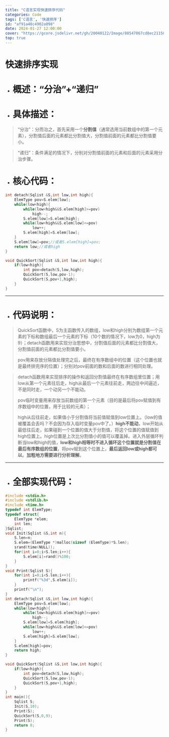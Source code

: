 ```yaml
---
title: "C语言实现快速排序代码"
categories: Code
tags: ['C语言', '快速排序']
id: "af91a48c4902a098"
date: 2024-01-27 12:00:00
cover: "https://gcore.jsdelivr.net/gh/20040122/Image/88547067cd8ec211586177a8c1f00b39.webp"
top: true
---
```


# 快速排序实现

<!-- more -->

- # 概述：“分治”+“递归”

- # 具体描述：

> “分治”：分而治之，首先采用一个**分割值**（通常选用当前数组中的第一个元素），分割值后面的元素都比分割值大，分割值前面的元素都比分割值要小。

> “递归”：条件满足的情况下，分别对分割值前面的元素和后面的元素采用分治步骤。

- # 核心代码：

```c++
int detach(Sqlist &S,int low,int high){
    ElemType pov=S.elem[low];
    while(low<high){
        while(low<high&&S.elem[high]>=pov)
            high--;
        S.elem[low]=S.elem[high];
        while(low<high&&S.elem[low]<=pov)
            low++;
        S.elem[high]=S.elem[low];
    }
    S.elem[low]=pov;//或者S.elem[high]=pov;
    return low;//或者high
}

void QuickSort(Sqlist &S,int low,int high){
    if(low<high){
        int pov=detach(S,low,high);
        QuickSort(S,low,pov-1);
        QuickSort(S,pov+1,high);
    }
}
```

------



- # 代码说明：

> QuickSort函数中，S为主函数传入的数组，low和high分别为数组第一个元素的下标和数组最后一个元素的下标（10个数的情况下，low为0，high为9）；detach函数用来实现分治思想中，分割值后面的元素都比分割值大，分割值前面的元素都比分割值要小。
>
> pov用来存放分隔值处理完之后，最终在有序数组中的位置（这个位置也就是最终排完序的位置）；分别对pov前面的数和后面的数进行相同处理。



> detach函数用来实现排序的操作和返回分割值最终在有序数组里位置；用low从第一个元素往后走，high从最后一个元素往前走，两边往中间逼近，不是同时走，一个动另一个不能动。
>
> pov临时变量用来存放当前数组的第一个元素（目的是最后将pov赋值到有序数组中的位置，用于比较的元素）；
>
> high从后往前走，如果值小于分割值将当前值赋值到low位置上。（low的值被覆盖会丢吗？不会因为存入临时变量pov中了。）**high不能动**，low开始从最低往后走，如果碰到一个位置的值大于分割值，将这个位置的值赋值到high位置上。high位置是上次比分割值小的值可以覆盖掉。进入外层循环判断当low和high的值，**low和high相等时不进入循环这个位置就是分割值在最后有序数组的位置**，将pov赋到这个位置上，**最后返回low或high都可以**。**加粗地方需要进行分析理解**。

------



- # 全部实现代码：

```c++
#include <stdio.h>
#include <stdlib.h>
#include <time.h>
typedef int ElemType;
typedef struct{
    ElemType *elem;
    int len;
}Sqlist;
void Init(Sqlist &S,int n){
    S.len=n;
    S.elem=(ElemType *)malloc(sizeof (ElemType)*S.len);
    srand(time(NULL));
    for(int i=0;i<S.len;i++){
        S.elem[i]=rand()%100;
    }
}
void Print(Sqlist S){
    for(int i=0;i<S.len;i++){
        printf("%3d",S.elem[i]);
    }
    printf("\n");
}
int detach(Sqlist &S,int low,int high){
    ElemType pov=S.elem[low];
    while(low<high){
        while(low<high&&S.elem[high]>=pov)
            high--;
        S.elem[low]=S.elem[high];
        while(low<high&&S.elem[low]<=pov)
            low++;
        S.elem[high]=S.elem[low];
    }
    S.elem[high]=pov;
    return high;
}

void QuickSort(Sqlist &S,int low,int high){
    if(low<high){
        int pov=detach(S,low,high);
        QuickSort(S,low,pov-1);
        QuickSort(S,pov+1,high);
    }
}
int main(){
    Sqlist S;
    Init(S,10);
    Print(S);
    QuickSort(S,0,9);
    Print(S);
    return 0;
}
```

